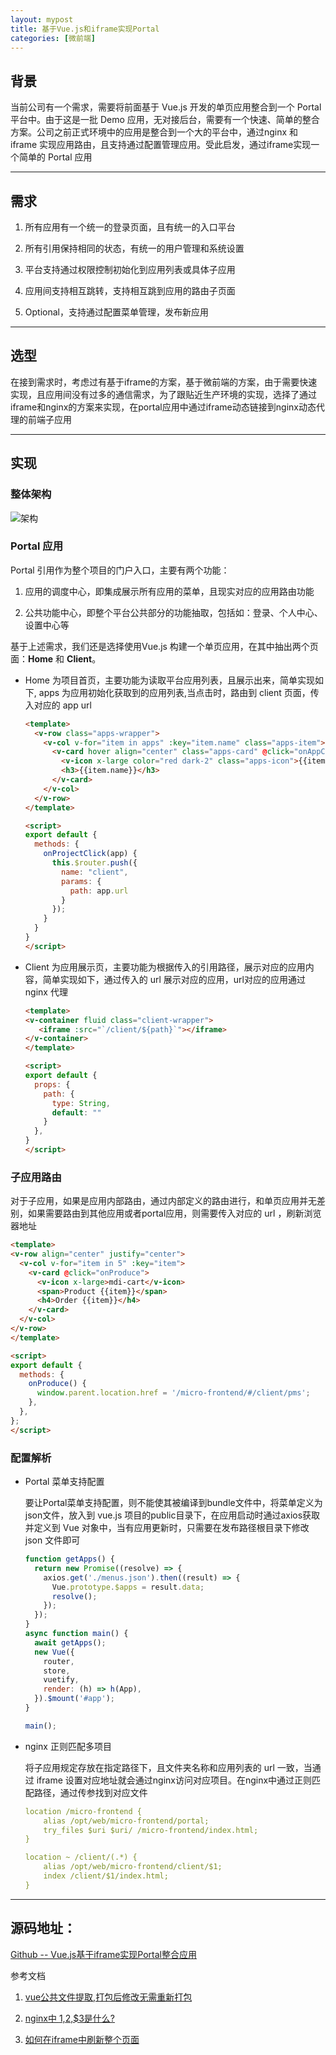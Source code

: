 ```yaml
---
layout: mypost
title: 基于Vue.js和iframe实现Portal
categories: [微前端]
---
```


## 背景

当前公司有一个需求，需要将前面基于 Vue.js 开发的单页应用整合到一个 Portal 平台中。由于这是一批 Demo 应用，无对接后台，需要有一个快速、简单的整合方案。公司之前正式环境中的应用是整合到一个大的平台中，通过nginx 和 iframe 实现应用路由，且支持通过配置管理应用。受此启发，通过iframe实现一个简单的 Portal 应用

---

## 需求

1. 所有应用有一个统一的登录页面，且有统一的入口平台

2. 所有引用保持相同的状态，有统一的用户管理和系统设置

3. 平台支持通过权限控制初始化到应用列表或具体子应用

4. 应用间支持相互跳转，支持相互跳到应用的路由子页面

5. Optional，支持通过配置菜单管理，发布新应用

---

## 选型

在接到需求时，考虑过有基于iframe的方案，基于微前端的方案，由于需要快速实现，且应用间没有过多的通信需求，为了跟贴近生产环境的实现，选择了通过iframe和nginx的方案来实现，在portal应用中通过iframe动态链接到nginx动态代理的前端子应用

---

## 实现

### 整体架构

![架构](vuejs_portal_framework.png)

### Portal 应用

Portal 引用作为整个项目的门户入口，主要有两个功能：

1. 应用的调度中心，即集成展示所有应用的菜单，且现实对应的应用路由功能

2. 公共功能中心，即整个平台公共部分的功能抽取，包括如：登录、个人中心、设置中心等

基于上述需求，我们还是选择使用Vue.js 构建一个单页应用，在其中抽出两个页面：**Home** 和 **Client**。

* Home 为项目首页，主要功能为读取平台应用列表，且展示出来，简单实现如下, apps 为应用初始化获取到的应用列表,当点击时，路由到 client 页面，传入对应的 app url
  ```html
  <template>
    <v-row class="apps-wrapper">
      <v-col v-for="item in apps" :key="item.name" class="apps-item">
        <v-card hover align="center" class="apps-card" @click="onAppClick(item)">
          <v-icon x-large color="red dark-2" class="apps-icon">{{item.icon}}</v-icon>
          <h3>{{item.name}}</h3>
        </v-card>
      </v-col>
    </v-row>
  </template>

  <script>
  export default {
    methods: {
      onProjectClick(app) {
        this.$router.push({
          name: "client",
          params: {
            path: app.url
          }
        });
      }
    }
  }
  </script>
  ```

* Client 为应用展示页，主要功能为根据传入的引用路径，展示对应的应用内容，简单实现如下，通过传入的 url 展示对应的应用，url对应的应用通过 nginx 代理
  ```html
  <template>
  <v-container fluid class="client-wrapper">
     <iframe :src="`/client/${path}`"></iframe>
  </v-container>
  </template>

  <script>
  export default {
    props: {
      path: {
        type: String,
        default: ""
      }
    },
  }
  </script>
  ```

### 子应用路由

对于子应用，如果是应用内部路由，通过内部定义的路由进行，和单页应用并无差别，如果需要路由到其他应用或者portal应用，则需要传入对应的 url ，刷新浏览器地址
```html
<template>
<v-row align="center" justify="center">
  <v-col v-for="item in 5" :key="item">
    <v-card @click="onProduce">
      <v-icon x-large>mdi-cart</v-icon>
      <span>Product {{item}}</span>
      <h4>Order {{item}}</h4>
    </v-card>
  </v-col>
</v-row>
</template>

<script>
export default {
  methods: {
    onProduce() {
      window.parent.location.href = '/micro-frontend/#/client/pms';
    },
  },
};
</script>
```

### 配置解析

* Portal 菜单支持配置

  要让Portal菜单支持配置，则不能使其被编译到bundle文件中，将菜单定义为json文件，放入到 vue.js 项目的public目录下，在应用启动时通过axios获取并定义到 Vue 对象中，当有应用更新时，只需要在发布路径根目录下修改 json 文件即可
  ```js
  function getApps() {
    return new Promise((resolve) => {
      axios.get('./menus.json').then((result) => {
        Vue.prototype.$apps = result.data;
        resolve();
      });
    });
  }
  async function main() {
    await getApps();
    new Vue({
      router,
      store,
      vuetify,
      render: (h) => h(App),
    }).$mount('#app');
  }

  main();
  ```

* nginx 正则匹配多项目

  将子应用规定存放在指定路径下，且文件夹名称和应用列表的 url 一致，当通过 iframe 设置对应地址就会通过nginx访问对应项目。在nginx中通过正则匹配路径，通过传参找到对应文件
  ```yml
  location /micro-frontend {
      alias /opt/web/micro-frontend/portal;
      try_files $uri $uri/ /micro-frontend/index.html;
  }

  location ~ /client/(.*) {
      alias /opt/web/micro-frontend/client/$1;
      index /client/$1/index.html;
  }
  ```
---

## 源码地址：

[Github -- Vue.js基于iframe实现Portal整合应用](https://github.com/dengs-official/dengs-official-blog-code/tree/master/Vue.js%E5%9F%BA%E4%BA%8Eiframe%E5%AE%9E%E7%8E%B0Portal%E6%95%B4%E5%90%88%E5%BA%94%E7%94%A8)

参考文档

1. [vue公共文件提取,打包后修改无需重新打包](https://www.jianshu.com/p/10c3f1a6697a)

2. [nginx中 $1,$2,$3是什么?](https://blog.csdn.net/cbmljs/article/details/86573248?utm_medium=distribute.pc_relevant.none-task-blog-BlogCommendFromMachineLearnPai2-2.nonecase&depth_1-utm_source=distribute.pc_relevant.none-task-blog-BlogCommendFromMachineLearnPai2-2.nonecase)

3. [如何在iframe中刷新整个页面](https://blog.csdn.net/yanluandai1985/article/details/82851548)